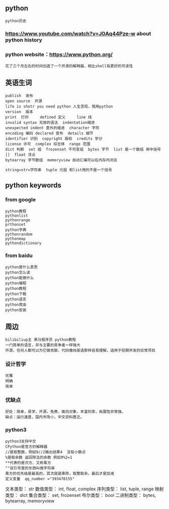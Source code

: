 ## python
    python历史
###    https://www.youtube.com/watch?v=J0Aq44Pze-w  about python history 
###    python website：https://www.python.org/
    花了三个月左右的时间创造了一个开源的解释器，相比shell有更好的可读性
## 英语生词
    publish  发布
    open source  开源
    life is shotr you need python 人生苦短，我用python
    version  版本
    print  打印     defined 定义     line 线
    invalid syntax 无效的语法  indentation缩进 
    unexpected indent 意外的缩进  character 字符
    encoding 编码 declared 宣布  details 细节
    identifier 识别  copyright 版权  credits 学分
    license 许可  complex 综合体  range 范围
    dict 判断  set 组  frozenset 不可变组  bytes 字节  list 是一个数组 用中括号[]  float 浮点 
    bytearray 字节数组  memoryview 自动汇编可以在内存内浏览

    string=str=字符串  tuple 元祖 和list用的不是一个括号



## python keywords
### from google
    python教程
    pythonlist
    pythonrange
    prthonset
    python字典
    pythonrandom
    pythonmap
    pythondictionary
### from baidu
    python是什么意思
    python怎么读
    python能做什么
    python编程
    python教程
    python下载
    python语言
    python爬虫
    python安装

## 周边
    bilibiliup主 黑马程序员 python教程
    一门简单的语言，并与主要的竞争者一样强大
    开源，任何人都可以为它做贡献，代码像纯英语那样容易理解，适用于短期开发的日常项目
### 设计哲学
    优雅
    明确
    简单
### 优缺点
    好处：简单，易学，开源，免费，面向对象，丰富的库，拓展性非常强。
    缺点：运行速度，国内市场小，中文资料匮乏。    
### python3
    python3支持中文
    CPython是官方的解释器
    //是取整数，例如9//2输出结果4  没有小数点
    %是取余数 返回除法的余数 例如9%2=1
    **代表的是次方、又称乘方
    ""双引号里的东西叫做字符串
    乘方的优先级是最高的，其次就是乘除，取整取余，最后才是加减
    定义变量  qq_number ="393470155"

文本类型：	str
数值类型：	int, float, complex
序列类型：	list, tuple, range
映射类型：	dict
集合类型：	set, frozenset
布尔类型：	bool
二进制类型：	bytes, bytearray, memoryview


